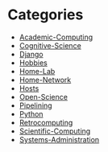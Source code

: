 Categories
==========
 * [Academic-Computing](Academic-Computing)
 * [Cognitive-Science](Cognitive-Science)
 * [Django](Django)
 * [Hobbies](Hobbies)
 * [Home-Lab](Home-Lab)
 * [Home-Network](Home-Network)
 * [Hosts](Hosts)
 * [Open-Science](Open-Science)
 * [Pipelining](Pipelining)
 * [Python](Python)
 * [Retrocomputing](Retrocomputing)
 * [Scientific-Computing](Scientific-Computing)
 * [Systems-Administration](Systems-Administration)
